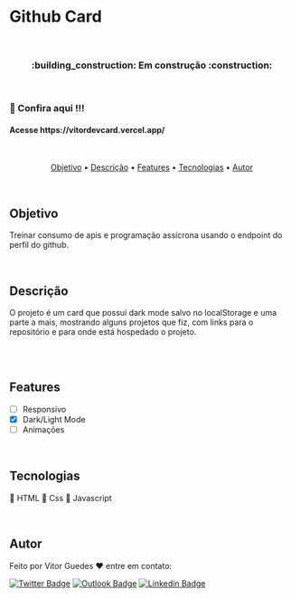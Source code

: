 # Github Card
 
<br>

<h3 align="center"> :building_construction: Em construção :construction: </h3>

<br>

### :pencil: Confira aqui !!! 
<h4>Acesse <a>https://vitordevcard.vercel.app/</a></h4>

<br>

<p align="center">
 <a href="#objetivo">Objetivo</a> •
 <a href="#descrição">Descrição</a> •
 <a href="#features">Features</a> •
 <a href="#tecnologias">Tecnologias</a> •
 <a href="#autor">Autor</a>
</p>

<br>

## Objetivo
Treinar consumo de apis e programação assícrona usando o endpoint do perfil do github.

<br>

## Descrição
O projeto é um card que possui dark mode salvo no localStorage e uma parte a mais, mostrando alguns projetos que fiz, com links para o repositório e para onde está hospedado o projeto.

<br>

<!-- Imagens -->


<br>

## Features

- [ ] Responsivo
- [x] Dark/Light Mode
- [ ] Animações

<br>

## Tecnologias

:white_heart: HTML
:blue_heart: Css
:yellow_heart: Javascript

<br>

## Autor
Feito por Vitor Guedes :heart: entre em contato:

[![Twitter Badge](https://img.shields.io/badge/Twitter-1DA1F2?style=for-the-badge&logo=twitter&logoColor=white)](https://twitter.com/VitorHgo77) [![Outlook Badge](https://img.shields.io/badge/Microsoft_Outlook-0078D4?style=for-the-badge&logo=microsoft-outlook&logoColor=white)](vitoroliveira.guedes@outlook.com) [![Linkedin Badge](https://img.shields.io/badge/LinkedIn-0077B5?style=for-the-badge&logo=linkedin&logoColor=white)](https://www.linkedin.com/in/vitor-guedesdev/)